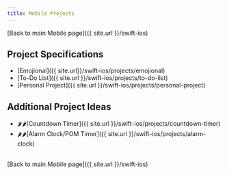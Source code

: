 ```yaml
---
title: Mobile Projects
---
```


[Back to main Mobile page]({{ site.url }}/swift-ios)

## Project Specifications

- [Emojional]({{ site.url}}/swift-ios/projects/emojional)
- [To-Do List]({{ site.url }}/swift-ios/projects/to-do-list)
- [Personal Project]({{ site.url }}/swift-ios/projects/personal-project)

## Additional Project Ideas

- 🌶🌶[Countdown Timer]({{ site.url }}/swift-ios/projects/countdown-timer)
- 🌶🌶[Alarm Clock/POM Timer]({{ site.url }}/swift-ios/projects/alarm-clock)

<br>
[Back to main Mobile page]({{ site.url }}/swift-ios)
